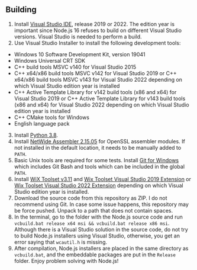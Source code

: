 ## Building

1. Install [Visual Studio IDE](https://visualstudio.microsoft.com/), release 2019 or 2022. The edition year is important since Node.js 16 refuses to build on different Visual Studio versions. Visual Studio is needed to perform a build.
2. Use Visual Studio Installer to install the following development tools:
* Windows 10 Software Development Kit, version 19041
* Windows Universal CRT SDK
* C++ build tools MSVC v140 for Visual Studio 2015
* C++ x64/x86 build tools MSVC v142 for Visual Studio 2019 or C++ x64/x86 build tools MSVC v143 for Visual Studio 2022 depending on which Visual Studio edition year is installed
* C++ Active Template Library for v142 build tools (x86 and x64) for Visual Studio 2019 or C++ Active Template Library for v143 build tools (x86 and x64) for Visual Studio 2022 depending on which Visual Studio edition year is installed
* C++ CMake tools for Windows
* English language pack
3. Install [Python 3.8](https://www.python.org/downloads/release/python-3810/).
4. Install [NetWide Assembler 2.15.05](https://www.nasm.us/pub/nasm/releasebuilds/2.15.05/) for OpenSSL assembler modules. If not installed in the default location, it needs to be manually added to `PATH`.
5. Basic Unix tools are required for some tests. Install [Git for Windows](https://git-scm.com/download/win) which includes Git Bash and tools which can be included in the global `PATH`.
6. Install [WiX Toolset v3.11](https://wixtoolset.org/docs/wix3/) and 
[Wix Toolset Visual Studio 2019 Extension](https://marketplace.visualstudio.com/items?itemName=WixToolset.WixToolsetVisualStudio2019Extension) or 
[Wix Toolset Visual Studio 2022 Extension](https://marketplace.visualstudio.com/items?itemName=WixToolset.WixToolsetVisualStudio2022Extension) depending on which Visual Studio edition year is installed.
7. Download the source code from this repository as ZIP. I do not recommend using Git. In case some issue happens, this repository may be force pushed. Unpack to a path that does not contain spaces.
8. In the terminal, go to the folder with the Node.js source code and run ```vcbuild.bat release x64 msi && vcbuild.bat release x86 msi```. Although there is a Visual Studio solution in the source code, do not try to build Node.js installers using Visual Studio, otherwise, you get an error saying that ```wcautil.h``` is missing. 
9. After compilation, Node.js installers are placed in the same directory as ```vcbuild.bat```, and the embeddable packages are put in the ```Release``` folder. Enjoy problem solving with Node.js!
